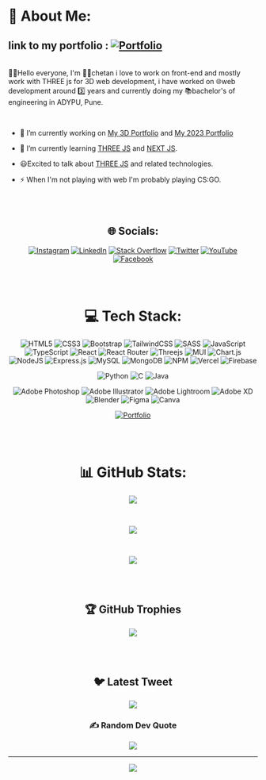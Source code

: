 # 💫 About Me:

## link to my portfolio : [![Portfolio](https://img.shields.io/badge/Portfolio-%23000000.svg?style=plastic&logo=firefox&logoColor=#FF7139)](https://Chetan-KK.github.com/Chetan-KK)

<br>👋🏻Hello everyone, I'm 👱🏻chetan i love to work on front-end and mostly work with THREE js for 3D web development, i have worked on 🌐web development around 3️⃣ years and currently doing my 📚bachelor's of engineering in ADYPU, Pune.

<br/>

- 🔭 I’m currently working on [My 3D Portfolio](https://github.com/Chetan-KK/ChetanK-Portfolio) and [My 2023 Portfolio](https://Chetan-KK.github.com/Chetan-KK)

- 🌱 I’m currently learning [THREE JS](https://threejs.org/) and [NEXT JS](https://nextjs.org/).

- 😃Excited to talk about [THREE JS](https://threejs.org/) and related technologies.

- ⚡ When I'm not playing with web I'm probably playing CS:GO.

<br/>
<br/>

<center>

## 🌐 Socials:

[![Instagram](https://img.shields.io/badge/Instagram-%23E4405F.svg?logo=Instagram&logoColor=white)](https://instagram.com/https://instagram.com/c_h_e_t_a_n__k)
[![LinkedIn](https://img.shields.io/badge/LinkedIn-%230077B5.svg?logo=linkedin&logoColor=white)](https://linkedin.com/in/https://www.linkedin.com/in/chetan-khulage)
[![Stack Overflow](https://img.shields.io/badge/-Stackoverflow-FE7A16?logo=stack-overflow&logoColor=white)](https://stackoverflow.com/users/chetan-khulage)
[![Twitter](https://img.shields.io/badge/Twitter-%231DA1F2.svg?logo=Twitter&logoColor=white)](https://twitter.com/https://twitter.com/chetan_khulage)
[![YouTube](https://img.shields.io/badge/YouTube-%23FF0000.svg?logo=YouTube&logoColor=white)](https://youtube.com/@https://www.youtube.com/@chetankhulage)
[![Facebook](https://img.shields.io/badge/Facebook-%231877F2.svg?logo=Facebook&logoColor=white)](https://facebook.com/https://www.facebook.com/chetan.khulage.7/)

<br/>
<br/>

# 💻 Tech Stack:

![HTML5](https://img.shields.io/badge/html5-%23E34F26.svg?style=plastic&logo=html5&logoColor=white)
![CSS3](https://img.shields.io/badge/css3-%231572B6.svg?style=plastic&logo=css3&logoColor=white)
![Bootstrap](https://img.shields.io/badge/bootstrap-%23563D7C.svg?style=plastic&logo=bootstrap&logoColor=white)
![TailwindCSS](https://img.shields.io/badge/tailwindcss-%2338B2AC.svg?style=plastic&logo=tailwind-css&logoColor=white)
![SASS](https://img.shields.io/badge/SASS-hotpink.svg?style=plastic&logo=SASS&logoColor=white)
![JavaScript](https://img.shields.io/badge/javascript-%23323330.svg?style=plastic&logo=javascript&logoColor=%23F7DF1E)
![TypeScript](https://img.shields.io/badge/typescript-%23007ACC.svg?style=plastic&logo=typescript&logoColor=white)
![React](https://img.shields.io/badge/react-%2320232a.svg?style=plastic&logo=react&logoColor=%2361DAFB)
![React Router](https://img.shields.io/badge/React_Router-CA4245?style=plastic&logo=react-router&logoColor=white)
![Threejs](https://img.shields.io/badge/threejs-black?style=plastic&logo=three.js&logoColor=white)
![MUI](https://img.shields.io/badge/MUI-%230081CB.svg?style=plastic&logo=material-ui&logoColor=white)
![Chart.js](https://img.shields.io/badge/chart.js-F5788D.svg?style=plastic&logo=chart.js&logoColor=white)
![NodeJS](https://img.shields.io/badge/node.js-6DA55F?style=plastic&logo=node.js&logoColor=white)
![Express.js](https://img.shields.io/badge/express.js-%23404d59.svg?style=plastic&logo=express&logoColor=%2361DAFB)
![MySQL](https://img.shields.io/badge/mysql-%2300f.svg?style=plastic&logo=mysql&logoColor=white)
![MongoDB](https://img.shields.io/badge/MongoDB-%234ea94b.svg?style=plastic&logo=mongodb&logoColor=white)
![NPM](https://img.shields.io/badge/NPM-%23000000.svg?style=plastic&logo=npm&logoColor=white)
![Vercel](https://img.shields.io/badge/vercel-%23000000.svg?style=plastic&logo=vercel&logoColor=white)
![Firebase](https://img.shields.io/badge/firebase-%23039BE5.svg?style=plastic&logo=firebase)

![Python](https://img.shields.io/badge/python-3670A0?style=plastic&logo=python&logoColor=ffdd54)
![C](https://img.shields.io/badge/c-%2300599C.svg?style=plastic&logo=c&logoColor=white)
![Java](https://img.shields.io/badge/java-%23ED8B00.svg?style=plastic&logo=java&logoColor=white)

![Adobe Photoshop](https://img.shields.io/badge/adobephotoshop-%2331A8FF.svg?style=plastic&logo=adobephotoshop&logoColor=white)
![Adobe Illustrator](https://img.shields.io/badge/adobeillustrator-%23FF9A00.svg?style=plastic&logo=adobeillustrator&logoColor=white)
![Adobe Lightroom](https://img.shields.io/badge/Adobe%20Lightroom-31A8FF.svg?style=plastic&logo=Adobe%20Lightroom&logoColor=white)
![Adobe XD](https://img.shields.io/badge/Adobe%20XD-470137?style=plastic&logo=Adobe%20XD&logoColor=#FF61F6)
![Blender](https://img.shields.io/badge/blender-%23F5792A.svg?style=plastic&logo=blender&logoColor=white)
![Figma](https://img.shields.io/badge/figma-%23F24E1E.svg?style=plastic&logo=figma&logoColor=white)
![Canva](https://img.shields.io/badge/Canva-%2300C4CC.svg?style=plastic&logo=Canva&logoColor=white)

[![Portfolio](https://img.shields.io/badge/Portfolio-%23000000.svg?style=plastic&logo=firefox&logoColor=#FF7139)](https://Chetan-KK.github.com/Chetan-KK)

<br/>
<br/>

# 📊 GitHub Stats:

![](https://github-readme-stats.vercel.app/api?username=Chetan-KK&theme=radical&hide_border=false&include_all_commits=false&count_private=false)

<br/>

![](https://github-readme-streak-stats.herokuapp.com/?user=Chetan-KK&theme=radical&hide_border=false)

<br/>

![](https://github-readme-stats.vercel.app/api/top-langs/?username=Chetan-KK&theme=radical&hide_border=false&include_all_commits=false&count_private=false&layout=compact)

<br/>
<br/>

## 🏆 GitHub Trophies

![](https://github-profile-trophy.vercel.app/?username=Chetan-KK&theme=radical&no-frame=true&no-bg=true&margin-w=4)

<br/>
<br/>

## 🐦 Latest Tweet

[![](https://gtce.itsvg.in/api?username=https://twitter.com/chetan_khulage)](https://github.com/VishwaGauravIn/github-twitter-card-embed)

### ✍️ Random Dev Quote

![](https://quotes-github-readme.vercel.app/api?type=horizontal&theme=radical)

---

[![](https://visitcount.itsvg.in/api?id=Chetan-KK&icon=6&color=6)](https://visitcount.itsvg.in)

</center>
